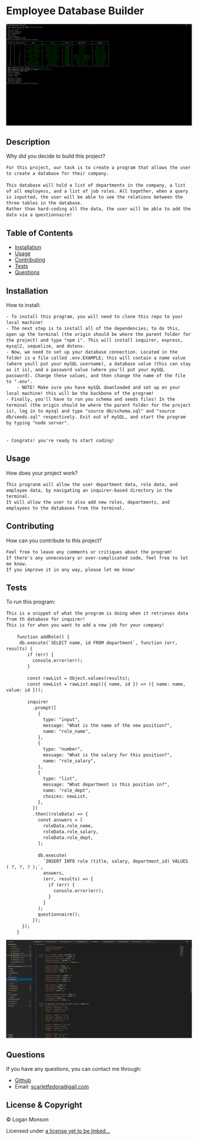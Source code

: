 # Employee Database Builder  

![A computer terminal running the database program.](./Assets/EDB_Program.png)

## Description

Why did you decide to build this project?

````
For this project, our task is to create a program that allows the user to create a database for their company.

This database will hold a list of departments in the company, a list of all employess, and a list of job roles. All together, when a query is inputted, the user will be able to see the relations between the three tables in the database.
Rather than hard-coding all the data, the user will be able to add the data via a questionnaire!
````

## Table of Contents

- [Installation](#installation)
- [Usage](#usage)
- [Contributing](#contributing)
- [Tests](#tests)
- [Questions](#questions)

## Installation

How to install:

````
- To install this program, you will need to clone this repo to your local machine!
- The next step is to install all of the dependencies; to do this, open up the terminal (the origin should be where the parent folder for the project) and type "npm i". This will install inquirer, express, mysql2, sequelize, and dotenv.
- Now, we need to set up your database connection. Located in the folder is a file called .env.EXAMPLE; this will contain a name value (where youll put your mySQL username), a database value (this can stay as it is), and a password value (where you'll put your mySQL password). Change these values, and then change the name of the file to ".env".
	- NOTE! Make sure you have mySQL downloaded and set up on your local machine! this will be the backbone of the program!
- Finally, you'll have to run you schema and seeds files! In the terminal (the origin should be where the parent folder for the project is), log in to mysql and type "source db/schema.sql" and "source db/seeds.sql" respectively. Exit out of mySQL, and start the program by typing "node server".


- Congrats! you're ready to start coding!
````

## Usage

How does your project work?

````
This progranm will allow the user department data, role data, and employee data, by navigating an inquirer-based directory in the terminal.
It will allow the user to also add new roles, departments, and employees to the databases from the terminal. 
````

## Contributing

How can you contribute to this project?

````
Feel free to leave any comments or critiques about the program!
If there's any unnecessary or over-complicated code, feel free to let me know.
If you improve it in any way, please let me know!

````

## Tests

To run this program:

````
This is a snippet of what the program is doing when it retrieves data from th database for inquirer!
This is for when you want to add a new job for your company!

	function addRole() {
 	 db.execute(`SELECT name, id FROM department`, function (err, results) {
    	if (err) {
    	  console.error(err);
	    }

	    const rawList = Object.values(results);
    	const newList = rawList.map(({ name, id }) => ({ name: name, value: id }));

	    inquirer
    	  .prompt([
        	{
	          type: "input",
    	      message: "What is the name of the new position?",
        	  name: "role_name",
	        },
    	    {
        	  type: "number",
	          message: "What is the salary for this position?",
    	      name: "role_salary",
        	},
	        {
	          type: "list",
    	      message: "What department is this position in?",
        	  name: "role_dept",
	          choices: newList,
    	    },
	      ])
    	  .then((roleData) => {
        	const answers = [
	          roleData.role_name,
    	      roleData.role_salary,
        	  roleData.role_dept,
	        ];

    	    db.execute(
        	  `INSERT INTO role (title, salary, department_id) VALUES ( ?, ?, ? );`,
	          answers,
    	      (err, results) => {
        	    if (err) {
            	  console.error(err);
	            }
    	      }
        	);
        	questionnaire();
	      });
	  });
	}

````

![The code written for the program; a behind-the-scenes!](./Assets/EDB_Code.png)
## Questions

If you have any questions, you can contact me through:

- [Github](https://github.com/Loggamon)
- Email: scarletfedora@gail.com

## License & Copyright

© Logan Monson

Licensed under [a license yet to be linked...](https://gist.github.com/lukas-h/2a5d00690736b4c3a7ba)